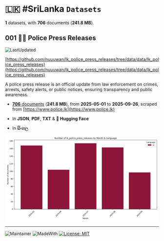 # 🇱🇰 #SriLanka `Datasets`

**1** datasets, with **706** documents (**241.8 MB**).

## 001 👮‍♂️ Police Press Releases

![LastUpdated](https://img.shields.io/badge/last_updated-2025--09--26_22:09:33-green)

[https://github.com/nuuuwan/lk_police_press_releases/tree/data/data/lk_police_press_releases](https://github.com/nuuuwan/lk_police_press_releases/tree/data/data/lk_police_press_releases)

A police press release is an official update from law enforcement on crimes, arrests, safety alerts, or public notices, ensuring transparency and public awareness.

- [**706** documents](https://github.com/nuuuwan/lk_police_press_releases/tree/data/data/lk_police_press_releases) (**241.8 MB**), from **2025-05-01** to **2025-09-26**, scraped from [https://www.police.lk](https://www.police.lk)

- In **JSON**, **PDF**, **TXT** & **🤗 Hugging Face**

- In **සිංහල**

![Chart](https://raw.githubusercontent.com/nuuuwan/lk_police_press_releases/refs/heads/data/data/lk_police_press_releases/docs_by_month_and_lang.png)

---

![Maintainer](https://img.shields.io/badge/maintainer-nuuuwan-red)
![MadeWith](https://img.shields.io/badge/made_with-python-blue)
[![License: MIT](https://img.shields.io/badge/License-MIT-yellow.svg)](https://opensource.org/licenses/MIT)
